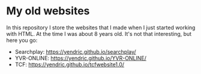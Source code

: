 # My old websites
In this repository I store the websites that I made when I just started working with HTML.
At the time I was about 8 years old.
It's not that interesting, but here you go:

- Searchplay: https://yendric.github.io/searchplay/
- YVR-ONLINE: https://yendric.github.io/YVR-ONLINE/
- TCF: https://yendric.github.io/tcfwebsite1.0/
